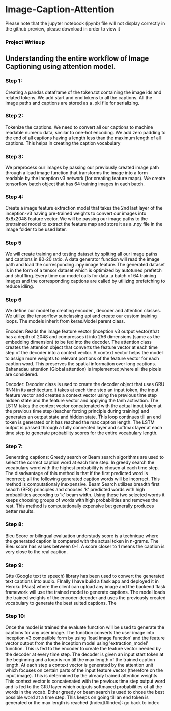 # Image-Caption-Attention

Please note that the jupyter notebook (ipynb) file will not display correctly in the github preview, please download in order to view it


<div class="alert alert-block alert-success">
<a id='Project Writeup'><h3><font color ='black'>Project Writeup</font></h3></a>

<h2><b>Understanding the entire workflow of Image Captioning using attention model.</b></h2>
<font color='black'>
<h3><b>Step 1:</b></h3>  Creating a pandas dataframe of the token.txt containing the image ids and related tokens. We add start and end tokens to all the captions. All the image paths and captions are stored as a .pkl file for serializing.
    
<h3><b>Step 2:</b></h3> Tokenize the captions. We need to convert all our captions to machine readable numeric data, similar to one-hot encoding. We add zero padding to the end of all captions having a length less than the maximum length of all captions. This helps in creating the caption vocabulary

<h3><b>Step 3:</b></h3>  We preprocess our images by passing our previously created image path through a load image function that transforms the image into a form readable by the inception v3 network (for creating feature maps). We create tensorflow batch object that has 64 training images in each batch.

<h3><b>Step 4:</b></h3> Create a image feature extraction model that takes the 2nd last layer of the inception-v3 having pre-trained weights to convert our  images into 8x8x2048 feature vector. We will be passing our image paths to the pretrained model to extract the feature map and store it as a .npy file in the image folder to be used later.

<h3><b>Step 5</b></h3> We will create training and testing dataset by spliting all our image paths and captions in 80-20 ratio. A  data generator function will read the image path and load the corresponding .npy image feature. The generated dataset is in the form of a tensor dataset which is optimized by autotuned prefetch and shuffling. Every time our model calls for data ,a batch of 64 training images and the corresponding captions are called by utilizing prefetching to reduce idling.

<h3><b>Step 6</b></h3> We define our model by creating encoder , decoder and attention classes. We utilize the tensorflow subclassing api and create our custom training loops. The models inherit from keras.Model parent class.

Encoder: Reads the image feature vector (inception v3 output vector)that has a depth of 2048 and compresses it into 
256 dimensions (same as the embedding dimension) to be fed into the decoder. The attention class creates the attention object that converts the feature vector at each time step of the decoder into a context vector. A context vector helps the model to assign more weights to relevant portions of the feature vector for each caption word. This preserves the spatial information over long captions. Bahanadau attention (Global attention) is implemented;where all the pixels are considered. 

Decoder: Decoder class is used to create the decoder object that uses GRU RNN in its architecture.It takes at each time step an input token, the input feature vector and creates a context vector using the previous time step hidden state and the feature vector and applying the tanh activation. The LSTM takes the context vector concatenated with the actual input token at the previous time step (teacher forcing principle during training) and generates an output state and hidden state. This loop continues till an end token is generated or it has reached the max caption length. The LSTM output is passed through a fully connected layer and softmax layer at each time step to generate probability scores for the entire vocabulary length. 

<h3><b>Step 7:</b></h3> Generating captions: Greedy search or Beam search algorithms are used to select the correct caption word at each time step. In greedy search the vocabulary word with the highest probability is chosen at each time step. The disadvantage of this method is that if the first predicted word is incorrect; all the following generated caption words will be incorrect. This method is computationaly inexpensive. Beam Search utilizes breadth first seacrh (BFS) principles and chooses 'k' predicted words with high probabilities according to 'k' beam width. Using these two selected words it keeps choosing groups of words with high probabilities and removes the rest. This method is computationally expensive but generally produces better results.

<h3><b>Step 8:</b></h3>Bleu Score or bilingual evaluation understudy score is a technique where the generated caption is compared with the actual token in n-grams. The Bleu score has values between 0-1. A score closer to 1 means the caption is very close to the real caption.

<h3><b>Step 9:</b></h3> Gtts (Google text to speech) library has been used to convert the generated text captions into audio. FInally I have build a flask app and deployed it in Heroku (Paas) where the client can upload any image and the backend flask framework will use the trained model to generate captions. The model loads the trained weights of the encoder-decoder and uses the previously created vocabulary to generate the best suited captions. The

<h3><b>Step 10:</b></h3>Once the model is trained the evaluate function will be used to generate the captions for any user image.  The function converts the user image into  inception v3 compatible form by using 'load image function' and  the feature vector output from the the inception model using 'extraction_model' function. This is fed to the encoder to create the feature vector needed by the decoder at every time step. The decoder is given an input start token at the beginning and a loop is run till the max length of the trained caption length. At each step a context vector is generated by the attention unit which focuses on certain parts of the input feature vector (therefore on the input image). This is determined by the already trained attention weights. This context vector is concatenated with the previous time step output word and is fed to the GRU layer which outputs  softmaxed probabilities of all the words in the vocab. Either greedy or beam search is used to chose the best possible word at a time step. This keeps on going till an end token is generated or the max length is reached
    </font>
[Index](#Index): go back to index
</div>

